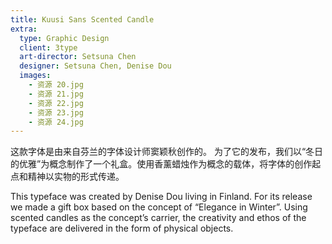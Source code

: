 ```yaml
---
title: Kuusi Sans Scented Candle
extra:
  type: Graphic Design
  client: 3type
  art-director: Setsuna Chen
  designer: Setsuna Chen, Denise Dou
  images:
    - 资源 20.jpg
    - 资源 21.jpg
    - 资源 22.jpg
    - 资源 23.jpg
    - 资源 24.jpg
---
```


这款字体是由来自芬兰的字体设计师窦颖秋创作的。 为了它的发布，我们以“冬日的优雅”为概念制作了一个礼盒。使用香薰蜡烛作为概念的载体，将字体的创作起点和精神以实物的形式传递。

This typeface was created by Denise Dou living in Finland. For its release we made a gift box based on the concept of “Elegance in Winter”. Using scented candles as the concept’s carrier, the creativity and ethos of the typeface are delivered in the form of physical objects.
